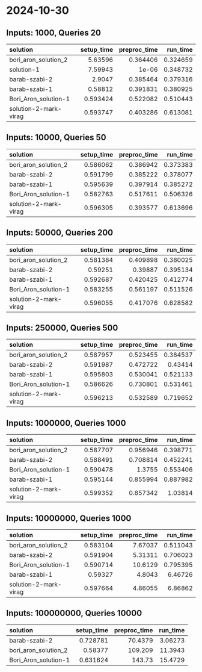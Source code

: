 # 2024-10-30

## Inputs: 1000, Queries 20

| solution              |   setup_time |   preproc_time |   run_time |
|:----------------------|-------------:|---------------:|-----------:|
| bori_aron_solution_2  |     5.63596  |       0.364406 |   0.324659 |
| solution-1            |     7.59943  |       1e-06    |   0.348732 |
| barab-szabi-2         |     2.9047   |       0.385464 |   0.379316 |
| barab-szabi-1         |     0.58812  |       0.391831 |   0.380925 |
| Bori_Aron_solution-1  |     0.593424 |       0.522082 |   0.510443 |
| solution-2-mark-virag |     0.593747 |       0.403286 |   0.613081 |

## Inputs: 10000, Queries 50

| solution              |   setup_time |   preproc_time |   run_time |
|:----------------------|-------------:|---------------:|-----------:|
| bori_aron_solution_2  |     0.586062 |       0.386942 |   0.373383 |
| barab-szabi-2         |     0.591799 |       0.385222 |   0.378077 |
| barab-szabi-1         |     0.595639 |       0.397914 |   0.385272 |
| Bori_Aron_solution-1  |     0.582763 |       0.517611 |   0.506326 |
| solution-2-mark-virag |     0.596305 |       0.393577 |   0.613696 |

## Inputs: 50000, Queries 200

| solution              |   setup_time |   preproc_time |   run_time |
|:----------------------|-------------:|---------------:|-----------:|
| bori_aron_solution_2  |     0.581384 |       0.409898 |   0.380025 |
| barab-szabi-2         |     0.59251  |       0.39887  |   0.395134 |
| barab-szabi-1         |     0.592687 |       0.420425 |   0.412774 |
| Bori_Aron_solution-1  |     0.583255 |       0.561197 |   0.511526 |
| solution-2-mark-virag |     0.596055 |       0.417076 |   0.628582 |

## Inputs: 250000, Queries 500

| solution              |   setup_time |   preproc_time |   run_time |
|:----------------------|-------------:|---------------:|-----------:|
| bori_aron_solution_2  |     0.587957 |       0.523455 |   0.384537 |
| barab-szabi-2         |     0.591987 |       0.472722 |   0.43414  |
| barab-szabi-1         |     0.595803 |       0.530041 |   0.521133 |
| Bori_Aron_solution-1  |     0.586626 |       0.730801 |   0.531461 |
| solution-2-mark-virag |     0.596213 |       0.532589 |   0.719652 |

## Inputs: 1000000, Queries 1000

| solution              |   setup_time |   preproc_time |   run_time |
|:----------------------|-------------:|---------------:|-----------:|
| bori_aron_solution_2  |     0.587707 |       0.956946 |   0.398771 |
| barab-szabi-2         |     0.588491 |       0.708814 |   0.452241 |
| Bori_Aron_solution-1  |     0.590478 |       1.3755   |   0.553406 |
| barab-szabi-1         |     0.595144 |       0.855994 |   0.887982 |
| solution-2-mark-virag |     0.599352 |       0.857342 |   1.03814  |

## Inputs: 10000000, Queries 1000

| solution              |   setup_time |   preproc_time |   run_time |
|:----------------------|-------------:|---------------:|-----------:|
| bori_aron_solution_2  |     0.583104 |        7.67037 |   0.511043 |
| barab-szabi-2         |     0.591904 |        5.31311 |   0.706023 |
| Bori_Aron_solution-1  |     0.590714 |       10.6129  |   0.795395 |
| barab-szabi-1         |     0.59327  |        4.8043  |   6.46726  |
| solution-2-mark-virag |     0.597664 |        4.86055 |   6.86862  |

## Inputs: 100000000, Queries 10000

| solution             |   setup_time |   preproc_time |   run_time |
|:---------------------|-------------:|---------------:|-----------:|
| barab-szabi-2        |     0.728781 |        70.4379 |    3.06273 |
| bori_aron_solution_2 |     0.58377  |       109.209  |   11.3943  |
| Bori_Aron_solution-1 |     0.631624 |       143.73   |   15.4729  |